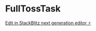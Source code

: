 # FullTossTask

[Edit in StackBlitz next generation editor ⚡️](https://stackblitz.com/~/github.com/jatinchary/FullTossTask)